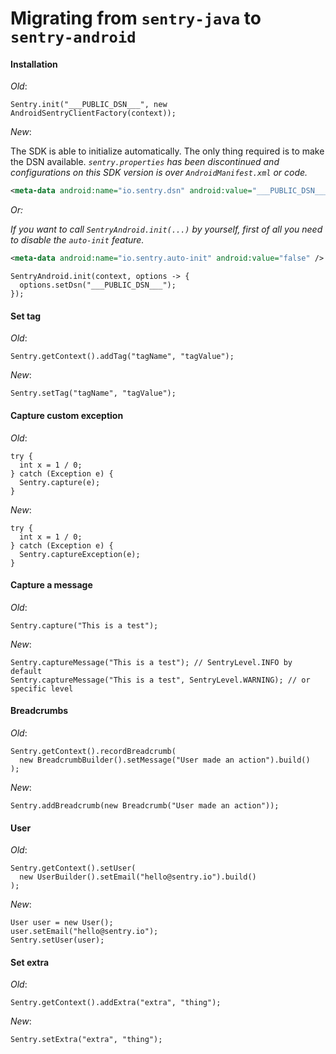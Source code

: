 # Migrating from `sentry-java` to `sentry-android`

#### Installation

_Old_:

```
Sentry.init("___PUBLIC_DSN___", new AndroidSentryClientFactory(context));
```

_New_:

The SDK is able to initialize automatically. The only thing required is to make the DSN available.
*`sentry.properties` has been discontinued and configurations on this SDK version is over `AndroidManifest.xml` or code.*

```xml
<meta-data android:name="io.sentry.dsn" android:value="___PUBLIC_DSN___" />
```
_Or:_

*If you want to call `SentryAndroid.init(...)` by yourself, first of all you need to disable the `auto-init` feature.*

```xml
<meta-data android:name="io.sentry.auto-init" android:value="false" />
```

```
SentryAndroid.init(context, options -> {
  options.setDsn("___PUBLIC_DSN___");    
});
```

#### Set tag

_Old_:

```
Sentry.getContext().addTag("tagName", "tagValue");
```

_New_:

```
Sentry.setTag("tagName", "tagValue");
```

#### Capture custom exception

_Old_:

```
try {
  int x = 1 / 0;
} catch (Exception e) {
  Sentry.capture(e);
}
```

_New_:

```
try {
  int x = 1 / 0;
} catch (Exception e) {
  Sentry.captureException(e);
}
```

#### Capture a message

_Old_:

```
Sentry.capture("This is a test");
```

_New_:

```
Sentry.captureMessage("This is a test"); // SentryLevel.INFO by default
Sentry.captureMessage("This is a test", SentryLevel.WARNING); // or specific level
```

#### Breadcrumbs

_Old_:

```
Sentry.getContext().recordBreadcrumb(
  new BreadcrumbBuilder().setMessage("User made an action").build()
);
```

_New_:

```
Sentry.addBreadcrumb(new Breadcrumb("User made an action"));
```

#### User

_Old_:

```
Sentry.getContext().setUser(
  new UserBuilder().setEmail("hello@sentry.io").build()
);
```

_New_:

```
User user = new User();
user.setEmail("hello@sentry.io");
Sentry.setUser(user);
```

#### Set extra

_Old_:

```
Sentry.getContext().addExtra("extra", "thing");
```

_New_:

```
Sentry.setExtra("extra", "thing");
```

